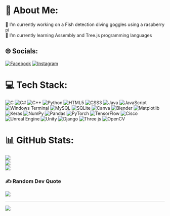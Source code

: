 # 💫 About Me:
🔭 I’m currently working on a Fish detection diving goggles using a raspberry pi<br>🌱 I’m currently learning Assembly and Tree.js programming languages


## 🌐 Socials:
[![Facebook](https://img.shields.io/badge/Facebook-%231877F2.svg?logo=Facebook&logoColor=white)](https://facebook.com/https://www.facebook.com/Cyan.Tale10/) [![Instagram](https://img.shields.io/badge/Instagram-%23E4405F.svg?logo=Instagram&logoColor=white)](https://instagram.com/https://www.instagram.com/cyantales/) 

# 💻 Tech Stack:
![C](https://img.shields.io/badge/c-%2300599C.svg?style=for-the-badge&logo=c&logoColor=white) ![C#](https://img.shields.io/badge/c%23-%23239120.svg?style=for-the-badge&logo=csharp&logoColor=white) ![C++](https://img.shields.io/badge/c++-%2300599C.svg?style=for-the-badge&logo=c%2B%2B&logoColor=white) ![Python](https://img.shields.io/badge/python-3670A0?style=for-the-badge&logo=python&logoColor=ffdd54) ![HTML5](https://img.shields.io/badge/html5-%23E34F26.svg?style=for-the-badge&logo=html5&logoColor=white) ![CSS3](https://img.shields.io/badge/css3-%231572B6.svg?style=for-the-badge&logo=css3&logoColor=white) ![Java](https://img.shields.io/badge/java-%23ED8B00.svg?style=for-the-badge&logo=openjdk&logoColor=white) ![JavaScript](https://img.shields.io/badge/javascript-%23323330.svg?style=for-the-badge&logo=javascript&logoColor=%23F7DF1E) ![Windows Terminal](https://img.shields.io/badge/Windows%20Terminal-%234D4D4D.svg?style=for-the-badge&logo=windows-terminal&logoColor=white) ![MySQL](https://img.shields.io/badge/mysql-4479A1.svg?style=for-the-badge&logo=mysql&logoColor=white) ![SQLite](https://img.shields.io/badge/sqlite-%2307405e.svg?style=for-the-badge&logo=sqlite&logoColor=white) ![Canva](https://img.shields.io/badge/Canva-%2300C4CC.svg?style=for-the-badge&logo=Canva&logoColor=white) ![Blender](https://img.shields.io/badge/blender-%23F5792A.svg?style=for-the-badge&logo=blender&logoColor=white) ![Matplotlib](https://img.shields.io/badge/Matplotlib-%23ffffff.svg?style=for-the-badge&logo=Matplotlib&logoColor=black) ![Keras](https://img.shields.io/badge/Keras-%23D00000.svg?style=for-the-badge&logo=Keras&logoColor=white) ![NumPy](https://img.shields.io/badge/numpy-%23013243.svg?style=for-the-badge&logo=numpy&logoColor=white) ![Pandas](https://img.shields.io/badge/pandas-%23150458.svg?style=for-the-badge&logo=pandas&logoColor=white) ![PyTorch](https://img.shields.io/badge/PyTorch-%23EE4C2C.svg?style=for-the-badge&logo=PyTorch&logoColor=white) ![TensorFlow](https://img.shields.io/badge/TensorFlow-%23FF6F00.svg?style=for-the-badge&logo=TensorFlow&logoColor=white) ![Cisco](https://img.shields.io/badge/cisco-%23049fd9.svg?style=for-the-badge&logo=cisco&logoColor=black) ![Unreal Engine](https://img.shields.io/badge/unrealengine-%23313131.svg?style=for-the-badge&logo=unrealengine&logoColor=white) ![Unity](https://img.shields.io/badge/unity-%23000000.svg?style=for-the-badge&logo=unity&logoColor=white) ![Django](https://img.shields.io/badge/django-%23092E20.svg?style=for-the-badge&logo=django&logoColor=white) ![Three js](https://img.shields.io/badge/threejs-black?style=for-the-badge&logo=three.js&logoColor=white) ![OpenCV](https://img.shields.io/badge/opencv-%23white.svg?style=for-the-badge&logo=opencv&logoColor=white)
# 📊 GitHub Stats:
![](https://github-readme-stats.vercel.app/api?username=JKenneth-Lab&theme=radical&hide_border=false&include_all_commits=false&count_private=false)<br/>
![](https://github-readme-streak-stats.herokuapp.com/?user=JKenneth-Lab&theme=radical&hide_border=false)<br/>
![](https://github-readme-stats.vercel.app/api/top-langs/?username=JKenneth-Lab&theme=radical&hide_border=false&include_all_commits=false&count_private=false&layout=compact)

### ✍️ Random Dev Quote
![](https://quotes-github-readme.vercel.app/api?type=vetical&theme=radical&border=true)

---
[![](https://visitcount.itsvg.in/api?id=JKenneth-Lab&icon=9&color=1)](https://visitcount.itsvg.in)

<!-- Proudly created with GPRM ( https://gprm.itsvg.in ) -->
